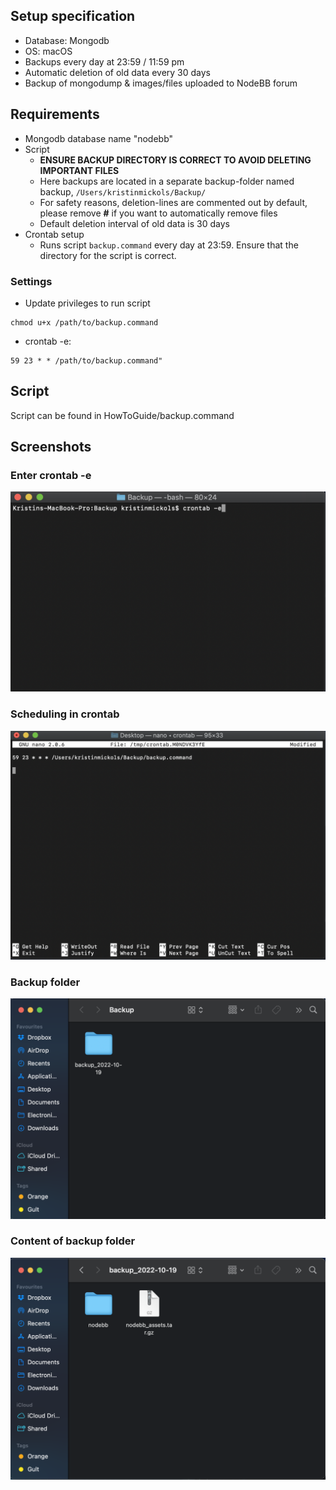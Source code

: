 ## Setup specification
* Database: Mongodb
* OS: macOS
* Backups every day at 23:59 / 11:59 pm
* Automatic deletion of old data every 30 days
* Backup of mongodump & images/files uploaded to NodeBB forum
## Requirements
* Mongodb database name "nodebb"
* Script
    * **ENSURE BACKUP DIRECTORY IS CORRECT TO AVOID DELETING IMPORTANT FILES**
    * Here backups are located in a separate backup-folder named backup, ```/Users/kristinmickols/Backup/ ```
    * For safety reasons, deletion-lines are commented out by default, please remove **#** if you want to automatically remove files
    * Default deletion interval of old data is 30 days
* Crontab setup
  * Runs script ```backup.command``` every day at 23:59. Ensure that the directory for the script is correct.

### Settings
* Update privileges to run script
```
chmod u+x /path/to/backup.command
```

* crontab -e:
```
59 23 * * /path/to/backup.command"
```

## Script
Script can be found in HowToGuide/backup.command


## Screenshots
### Enter crontab -e
![alt text](https://github.com/kmickols/DD2394Project/blob/data-loss/HowToGuide/Screenshots/crontab1.png)
### Scheduling in crontab
![alt text](https://github.com/kmickols/DD2394Project/blob/data-loss/HowToGuide/Screenshots/crontab.png)
### Backup folder
![alt text](https://github.com/kmickols/DD2394Project/blob/data-loss/HowToGuide/Screenshots/folder1.png)
### Content of backup folder
![alt text](https://github.com/kmickols/DD2394Project/blob/data-loss/HowToGuide/Screenshots/folder2.png)
